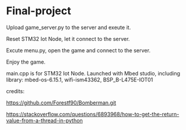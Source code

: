 # Final-project

Upload game_server.py to the server and exeute it.

Reset STM32 Iot Node, let it connect to the server.

Excute menu.py, open the game and connect to the server.

Enjoy the game.

main.cpp is for STM32 Iot Node. Launched with Mbed studio, including library: mbed-os-6.15.1, wifi-ism43362, BSP_B-L475E-IOT01

credits:

  https://github.com/Forestf90/Bomberman.git
  
  https://stackoverflow.com/questions/6893968/how-to-get-the-return-value-from-a-thread-in-python
